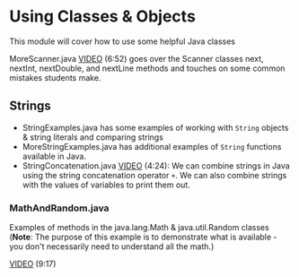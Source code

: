 # Using Classes & Objects

This module will cover how to use some helpful Java classes

MoreScanner.java [VIDEO](https://youtu.be/3Chk4qfVBTw) (6:52) goes over the Scanner classes next, nextInt, nextDouble, and nextLine methods and touches on some common mistakes students make.

## Strings

- StringExamples.java has some examples of working with `String` objects & string literals and comparing strings
- MoreStringExamples.java has additional examples of `String` functions available in Java.
- StringConcatenation.java [VIDEO](https://youtu.be/Aq5P5ylKwbA) (4:24): We can combine strings in Java using the string concatenation operator `+`.  We can also combine strings with the values of variables to print them out.

### MathAndRandom.java

 Examples of methods in the java.lang.Math & java.util.Random classes (**Note**: The purpose of this example is to demonstrate what is available - you don't necessarily need to understand all the math.)

[VIDEO](https://youtu.be/FZhZgLF-2L4) (9:17)